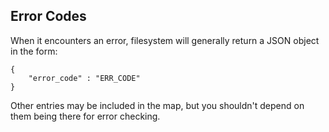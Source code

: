 Error Codes
-----------

When it encounters an error, filesystem will generally return a JSON object in the form:

    {
        "error_code" : "ERR_CODE"
    }

Other entries may be included in the map, but you shouldn't depend on them being there for error checking.
